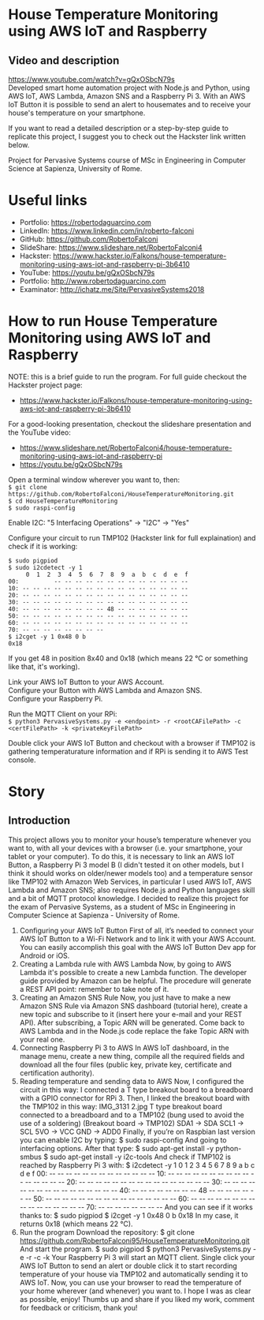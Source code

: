 # House Temperature Monitoring using AWS IoT and Raspberry
## Video and description
https://www.youtube.com/watch?v=gQxOSbcN79s  
Developed smart home automation project with Node.js and Python, using AWS IoT, AWS Lambda, Amazon SNS and a Raspberry Pi 3. With an AWS IoT Button it is possible to send an alert to housemates and to receive your house's temperature on your smartphone.

If you want to read a detailed description or a step-by-step guide to replicate this project, I suggest you to check out the Hackster link written below.

Project for Pervasive Systems course of MSc in Engineering in Computer Science at Sapienza, University of Rome.  

# Useful links
- Portfolio: https://robertodaguarcino.com  
- LinkedIn: https://www.linkedin.com/in/roberto-falconi  
- GitHub: https://github.com/RobertoFalconi  
- SlideShare: https://www.slideshare.net/RobertoFalconi4  
- Hackster: https://www.hackster.io/Falkons/house-temperature-monitoring-using-aws-iot-and-raspberry-pi-3b6410  
- YouTube: https://youtu.be/gQxOSbcN79s  
- Portfolio: http://www.robertodaguarcino.com  
- Examinator: http://ichatz.me/Site/PervasiveSystems2018  
 
# How to run House Temperature Monitoring using AWS IoT and Raspberry  

NOTE: this is a brief guide to run the program. For full guide checkout the Hackster project page:  
- https://www.hackster.io/Falkons/house-temperature-monitoring-using-aws-iot-and-raspberry-pi-3b6410  

For a good-looking presentation, checkout the slideshare presentation and the YouTube video:
- https://www.slideshare.net/RobertoFalconi4/house-temperature-monitoring-using-aws-iot-and-raspberry-pi  
- https://youtu.be/gQxOSbcN79s  

Open a terminal window wherever you want to, then:  
`$ git clone https://github.com/RobertoFalconi/HouseTemperatureMonitoring.git`  
`$ cd HouseTemperatureMonitoring`  
`$ sudo raspi-config`  

Enable I2C: "5 Interfacing Operations" -> "I2C" -> "Yes"  

Configure your circuit to run TMP102 (Hackster link for full explaination) and check if it is working:  

`$ sudo pigpiod`  
`$ sudo i2cdetect -y 1`  
`     0  1  2  3  4  5  6  7  8  9  a  b  c  d  e  f`  
`00:          -- -- -- -- -- -- -- -- -- -- -- -- --`  
`10: -- -- -- -- -- -- -- -- -- -- -- -- -- -- -- --`  
`20: -- -- -- -- -- -- -- -- -- -- -- -- -- -- -- --`  
`30: -- -- -- -- -- -- -- -- -- -- -- -- -- -- -- --`  
`40: -- -- -- -- -- -- -- -- 48 -- -- -- -- -- -- --`  
`50: -- -- -- -- -- -- -- -- -- -- -- -- -- -- -- --`  
`60: -- -- -- -- -- -- -- -- -- -- -- -- -- -- -- --`  
`70: -- -- -- -- -- -- -- --`  
`$ i2cget -y 1 0x48 0 b`  
`0x18`  

If you get 48 in position 8x40 and 0x18 (which means 22 °C or something like that, it's working).  

Link your AWS IoT Button to your AWS Account.  
Configure your Button with AWS Lambda and Amazon SNS.  
Configure your Raspberry Pi.  

Run the MQTT Client on your RPi:  
`$ python3 PervasiveSystems.py -e <endpoint> -r <rootCAFilePath> -c <certFilePath> -k <privateKeyFilePath>`  

Double click your AWS IoT Button and checkout with a browser if TMP102 is gathering temperaturature information and if RPi is sending it to AWS Test console.

# Story
## Introduction
This project allows you to monitor your house’s temperature whenever you want to, with all your devices with a browser (i.e. your smartphone, your tablet or your computer).
To do this, it is necessary to link an AWS IoT Button, a Raspberry Pi 3 model B (I didn't tested it on other models, but I think it should works on older/newer models too) and a temperature sensor like TMP102 with Amazon Web Services, in particular I used AWS IoT, AWS Lambda and Amazon SNS; also requires Node.js and Python languages skill and a bit of MQTT protocol knowledge.
I decided to realize this project for the exam of Pervasive Systems, as a student of MSc in Engineering in Computer Science at Sapienza - University of Rome.
1. Configuring your AWS IoT Button
First of all, it’s needed to connect your AWS IoT Button to a Wi-Fi Network and to link it with your AWS Account. You can easily accomplish this goal with the AWS IoT Button Dev app for Android or iOS.
2. Creating a Lambda rule with AWS Lambda
Now, by going to AWS Lambda it's possible to create a new Lambda function. The developer guide provided by Amazon can be helpful. The procedure will generate a REST API point: remember to take note of it.
3. Creating an Amazon SNS Rule
Now, you just have to make a new Amazon SNS Rule via Amazon SNS dashboard (tutorial here), create a new topic and subscribe to it (insert here your e-mail and your REST API). After subscribing, a Topic ARN will be generated. Come back to AWS Lambda and in the Node.js code replace the fake Topic ARN with your real one.
4. Connecting Raspberry Pi 3 to AWS
In AWS IoT dashboard, in the manage menu, create a new thing, compile all the required fields and download all the four files (public key, private key,  certificate and certification authority).
5. Reading temperature and sending data to AWS
Now, I configured the circuit in this way:
I connected a T type breakout board to a breadboard with a GPIO connector for RPi 3. Then, I linked the breakout board with the TMP102 in this way:
IMG_3131 2.jpg
T type breakout board connected to a breadboard and to a TMP102 (bung used to avoid the use of a soldering) 
(Breakout board -> TMP102)
SDA1 -> SDA
SCL1 -> SCL
5VO -> VCC
GND -> ADD0
Finally, if you’re on Raspbian last version you can enable I2C by typing:
$ sudo raspi-config
And going to interfacing options. After that type:
$ sudo apt-get install -y python-smbus
$ sudo apt-get install -y i2c-tools
And check if TMP102 is reached by Raspberry Pi 3 with:
$ i2cdetect -y 1 
 0  1  2  3  4  5  6  7  8  9  a  b  c  d  e  f
00:          -- -- -- -- -- -- -- -- -- -- -- -- --
10: -- -- -- -- -- -- -- -- -- -- -- -- -- -- -- --
20: -- -- -- -- -- -- -- -- -- -- -- -- -- -- -- --
30: -- -- -- -- -- -- -- -- -- -- -- -- -- -- -- --
40: -- -- -- -- -- -- -- -- 48 -- -- -- -- -- -- --
50: -- -- -- -- -- -- -- -- -- -- -- -- -- -- -- --
60: -- -- -- -- -- -- -- -- -- -- -- -- -- -- -- --
70: -- -- -- -- -- -- -- --
And you can see if it works thanks to:
$ sudo pigpiod
$ i2cget -y 1 0x48 0 b
0x18
In my case, it returns 0x18 (which means 22 °C).
6. Run the program
Download the repository:
$ git clone https://github.com/RobertoFalconi95/HouseTemperatureMonitoring.git
And start the program.
$ sudo pigpiod
$ python3 PervasiveSystems.py -e <endpoint> -r <rootCAFilePath> -c <certFilePath> -k <privateKeyFilePath>
Your Raspberry Pi 3 will start an MQTT client.
Single click your AWS IoT Button to send an alert or double click it to start recording temperature of your house via TMP102 and automatically sending it to AWS IoT.
Now, you can use your browser to read the temperature of your home wherever (and whenever) you want to. I hope I was as clear as possible, enjoy!
Thumbs up and share if you liked my work, comment for feedback or criticism, thank you!
